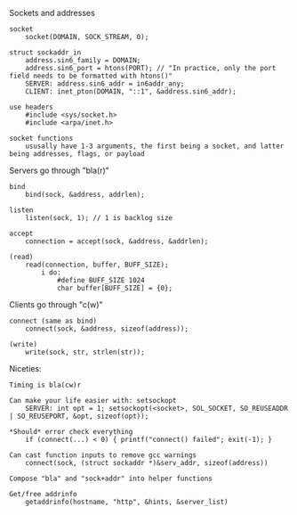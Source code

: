 Sockets and addresses

	socket
		socket(DOMAIN, SOCK_STREAM, 0);
	
	struct sockaddr_in
		address.sin6_family = DOMAIN; 
		address.sin6_port = htons(PORT); // "In practice, only the port field needs to be formatted with htons()"
		SERVER: address.sin6_addr = in6addr_any;
		CLIENT: inet_pton(DOMAIN, "::1", &address.sin6_addr);

	use headers
		#include <sys/socket.h> 
		#include <arpa/inet.h> 

	socket functions
		ususally have 1-3 arguments, the first being a socket, and latter being addresses, flags, or payload


Servers go through "bla(r)"	
	
	bind
		bind(sock, &address, addrlen);

	listen
		listen(sock, 1); // 1 is backlog size
	
	accept
		connection = accept(sock, &address, &addrlen); 

	(read)
		read(connection, buffer, BUFF_SIZE); 
			i do:
				#define BUFF_SIZE 1024
				char buffer[BUFF_SIZE] = {0}; 

Clients go through "c(w)"

	connect (same as bind)
		connect(sock, &address, sizeof(address));
	
	(write)
		write(sock, str, strlen(str));
		
Niceties:

	Timing is bla(cw)r

	Can make your life easier with: setsockopt
		SERVER: int opt = 1; setsockopt(<socket>, SOL_SOCKET, SO_REUSEADDR | SO_REUSEPORT, &opt, sizeof(opt));
		
	*Should* error check everything
		if (connect(...) < 0) { printf("connect() failed"; exit(-1); }
		
	Can cast function inputs to remove gcc warnings
		connect(sock, (struct sockaddr *)&serv_addr, sizeof(address))
		
	Compose "bla" and "sock+addr" into helper functions
	
	Get/free addrinfo
		getaddrinfo(hostname, "http", &hints, &server_list)
